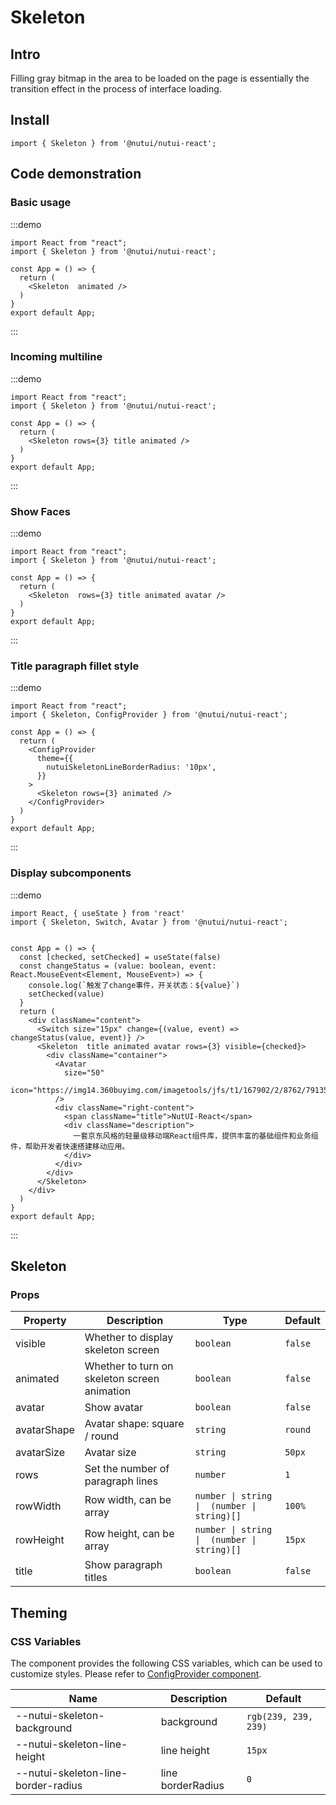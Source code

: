 # Skeleton

## Intro

Filling gray bitmap in the area to be loaded on the page is essentially the transition effect in the process of interface loading.

## Install

```tsx
import { Skeleton } from '@nutui/nutui-react';
```

## Code demonstration

### Basic usage

:::demo

```tsx
import React from "react";
import { Skeleton } from '@nutui/nutui-react';

const App = () => {
  return (
    <Skeleton  animated />
  )
}
export default App;
```

:::

### Incoming multiline

:::demo

```tsx
import React from "react";
import { Skeleton } from '@nutui/nutui-react';

const App = () => {
  return (
    <Skeleton rows={3} title animated />
  )
}
export default App;
```

:::

### Show Faces

:::demo

```tsx
import React from "react";
import { Skeleton } from '@nutui/nutui-react';

const App = () => {
  return (
    <Skeleton  rows={3} title animated avatar />
  )
}
export default App;
```

:::

### Title paragraph fillet style

:::demo

```tsx
import React from "react";
import { Skeleton, ConfigProvider } from '@nutui/nutui-react';

const App = () => {
  return (
    <ConfigProvider
      theme={{
        nutuiSkeletonLineBorderRadius: '10px',
      }}
    >
      <Skeleton rows={3} animated />
    </ConfigProvider>
  )
}
export default App;
```

:::

### Display subcomponents

:::demo

```tsx
import React, { useState } from 'react'
import { Skeleton, Switch, Avatar } from '@nutui/nutui-react';


const App = () => {
  const [checked, setChecked] = useState(false)
  const changeStatus = (value: boolean, event: React.MouseEvent<Element, MouseEvent>) => {
    console.log(`触发了change事件，开关状态：${value}`)
    setChecked(value)
  }
  return (
    <div className="content">
      <Switch size="15px" change={(value, event) => changeStatus(value, event)} />
      <Skeleton  title animated avatar rows={3} visible={checked}>
        <div className="container">
          <Avatar
            size="50"
            icon="https://img14.360buyimg.com/imagetools/jfs/t1/167902/2/8762/791358/603742d7E9b4275e3/e09d8f9a8bf4c0ef.png"
          />
          <div className="right-content">
            <span className="title">NutUI-React</span>
            <div className="description">
              一套京东风格的轻量级移动端React组件库，提供丰富的基础组件和业务组件，帮助开发者快速搭建移动应用。
            </div>
          </div>
        </div>
      </Skeleton>
    </div>
  )
}
export default App;
```

:::

## Skeleton

### Props

| Property | Description                                  | Type | Default |
| --- |----------------------------------------------| --- | --- |
| visible | Whether to display skeleton screen           | `boolean` | `false` |
| animated | Whether to turn on skeleton screen animation | `boolean` | `false` |
| avatar | Show avatar                                  | `boolean` | `false` |
| avatarShape | Avatar shape: square / round                 | `string` | `round` |
| avatarSize | Avatar size                                  | `string` | `50px` |
| rows | Set the number of paragraph lines            | `number` | `1` |
| rowWidth | Row width, can be array                      | `number \| string \|  (number \| string)[]` | `100%` |
| rowHeight | Row height, can be array                     | `number \| string \|  (number \| string)[]` | `15px` |
| title | Show paragraph titles                        | `boolean` | `false` |

## Theming

### CSS Variables

The component provides the following CSS variables, which can be used to customize styles. Please refer to [ConfigProvider component](#/en-US/component/configprovider).

| Name | Description | Default |
| --- | --- | --- |
| \--nutui-skeleton-background | background | `rgb(239, 239, 239)` |
| \--nutui-skeleton-line-height | line height | `15px` |
| \--nutui-skeleton-line-border-radius | line borderRadius | `0` |